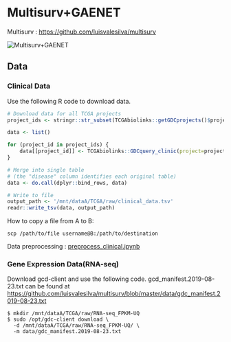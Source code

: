 # Multisurv+GAENET
Multisurv : https://github.com/luisvalesilva/multisurv

![Multisurv+GAENET](https://user-images.githubusercontent.com/69032913/202623549-fb9ec11f-9aa4-48b1-b8a2-bc63ad044af0.PNG)
## Data
### Clinical Data
Use the following R code to download data.

```r
# Download data for all TCGA projects
project_ids <- stringr::str_subset(TCGAbiolinks::getGDCprojects()$project_id, 'TCGA')

data <- list()

for (project_id in project_ids) {
    data[[project_id]] <- TCGAbiolinks::GDCquery_clinic(project=project_id, type='clinical')
}

# Merge into single table
# (the "disease" column identifies each original table)
data <- do.call(dplyr::bind_rows, data)

# Write to file
output_path <- '/mnt/dataA/TCGA/raw/clinical_data.tsv'
readr::write_tsv(data, output_path)
```

How to copy a file from A to B:
```console
scp /path/to/file username@B:/path/to/destination
```
Data preprocessing : [preprocess_clinical.ipynb](Data/preprocess_clinical.ipynb)

### Gene Expression Data(RNA-seq)
Download gcd-client and use the following code. gcd_manifest.2019-08-23.txt can be found at https://github.com/luisvalesilva/multisurv/blob/master/data/gdc_manifest.2019-08-23.txt

```console
$ mkdir /mnt/dataA/TCGA/raw/RNA-seq_FPKM-UQ
$ sudo /opt/gdc-client download \
  -d /mnt/dataA/TCGA/raw/RNA-seq_FPKM-UQ/ \
  -m data/gdc_manifest.2019-08-23.txt
```
